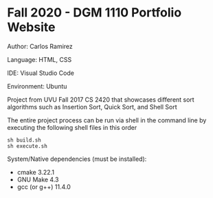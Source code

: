 # Fall 2020 - DGM 1110 Portfolio Website

Author: Carlos Ramirez

Language: HTML, CSS

IDE: Visual Studio Code

Environment: Ubuntu

Project from UVU Fall 2017 CS 2420 that showcases different sort algorithms such as Insertion Sort, Quick Sort, and Shell Sort

The entire project process can be run via shell 
in the command line by executing the following shell files in this order
```
sh build.sh
sh execute.sh
```

System/Native dependencies (must be installed):
* cmake 3.22.1
* GNU Make 4.3
* gcc (or g++) 11.4.0